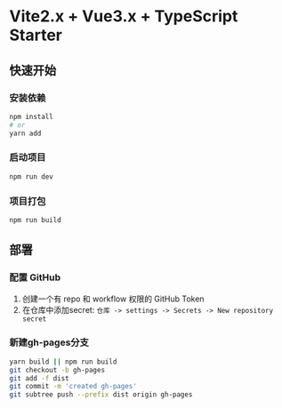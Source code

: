 # Vite2.x + Vue3.x + TypeScript Starter

## 快速开始

### 安装依赖

```sh
npm install
# or
yarn add
```

### 启动项目

```sh
npm run dev
```

### 项目打包

```sh
npm run build
```

## 部署

### 配置 GitHub

1. 创建一个有 repo 和 workflow 权限的 GitHub Token
2. 在仓库中添加secret: `仓库 -> settings -> Secrets -> New repository secret`

### 新建gh-pages分支


```sh
yarn build || npm run build
git checkout -b gh-pages
git add -f dist
git commit -m 'created gh-pages'
git subtree push --prefix dist origin gh-pages
```
